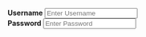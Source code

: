 <div class="container">
  <label for="username">
  <b>Username</b></label>
      <input type="text"
placeholder="Enter Username"
name="username" required>
  
<div class="container">
  <label for="password">
  <b>Password</b></label>
      <input type="text"
placeholder="Enter Password"
name="password" required>
